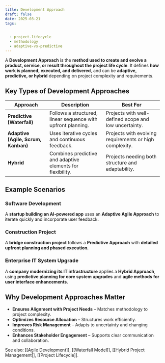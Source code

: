 ```yaml
---
title: Development Approach
draft: false
date: 2025-03-21
tags:
  
  
  - project-lifecycle
  - methodology
  - adaptive-vs-predictive
---
```


A **Development Approach** is the **method used to create and evolve a product, service, or result throughout the project life cycle**. It defines **how work is planned, executed, and delivered**, and can be **adaptive, predictive, or hybrid** depending on project complexity and requirements.

## **Key Types of Development Approaches**
| **Approach**  | **Description** | **Best For** |
|--------------|------------------------------------------------|--------------------------------|
| **Predictive (Waterfall)** | Follows a structured, linear sequence with upfront planning. | Projects with well-defined scope and low uncertainty. |
| **Adaptive (Agile, Scrum, Kanban)** | Uses iterative cycles and continuous feedback. | Projects with evolving requirements or high complexity. |
| **Hybrid** | Combines predictive and adaptive elements for flexibility. | Projects needing both structure and adaptability. |

## **Example Scenarios**

### **Software Development**
A **startup building an AI-powered app** uses an **Adaptive Agile Approach** to iterate quickly and incorporate user feedback.

### **Construction Project**
A **bridge construction project** follows a **Predictive Approach** with **detailed upfront planning and phased execution**.

### **Enterprise IT System Upgrade**
A **company modernizing its IT infrastructure** applies a **Hybrid Approach**, using **predictive planning for core system upgrades** and **agile methods for user interface enhancements**.

## **Why Development Approaches Matter**
- **Ensures Alignment with Project Needs** – Matches methodology to project complexity.
- **Optimizes Resource Allocation** – Structures work efficiently.
- **Improves Risk Management** – Adapts to uncertainty and changing conditions.
- **Enhances Stakeholder Engagement** – Supports clear communication and collaboration.

See also: [[Agile Development]], [[Waterfall Model]], [[Hybrid Project Management]], [[Project Lifecycle]].
